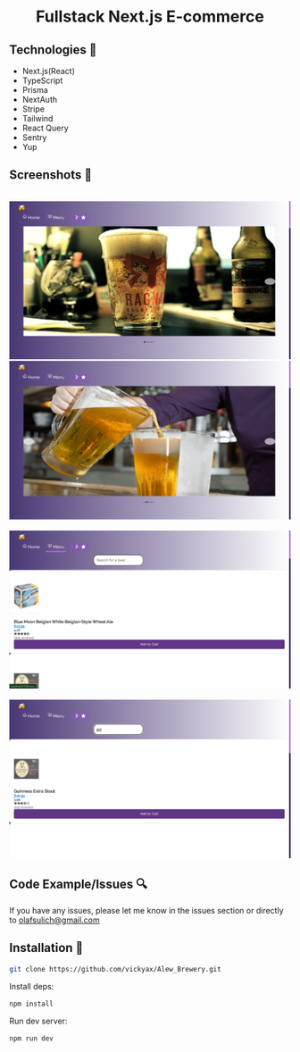 <h1 align="center">

<br>

<br>

<br>

Fullstack Next.js E-commerce

</h1>

## Technologies 🔧

- Next.js(React)
- TypeScript
- Prisma
- NextAuth
- Stripe
- Tailwind
- React Query
- Sentry
- Yup

## Screenshots 📸

<br>

<img src="src/assets/image1.png" width="100%" />

<br>

<img src="src/assets/image2.png" width="100%" />

<br>
<br>

<img src="src/assets/image3.png" width="100%" />

<br>
<br>

<img src="src/assets/image4.png" width="100%" />

<br>

## Code Example/Issues 🔍

If you have any issues, please let me know in the issues section or directly to olafsulich@gmail.com

## Installation 💾

```bash
git clone https://github.com/vickyax/Alew_Brewery.git
```


Install deps:

```bash
npm install
```

Run dev server:

```bash
npm run dev
```
